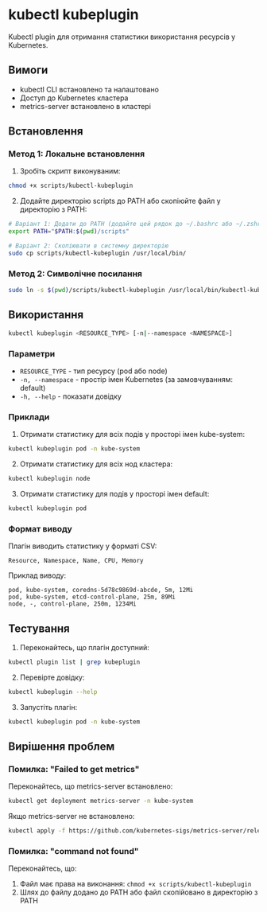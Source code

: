 # kubectl kubeplugin

Kubectl plugin для отримання статистики використання ресурсів у Kubernetes.

## Вимоги

- kubectl CLI встановлено та налаштовано
- Доступ до Kubernetes кластера
- metrics-server встановлено в кластері

## Встановлення

### Метод 1: Локальне встановлення

1. Зробіть скрипт виконуваним:
```bash
chmod +x scripts/kubectl-kubeplugin
```

2. Додайте директорію scripts до PATH або скопіюйте файл у директорію з PATH:
```bash
# Варіант 1: Додати до PATH (додайте цей рядок до ~/.bashrc або ~/.zshrc)
export PATH="$PATH:$(pwd)/scripts"

# Варіант 2: Скопіювати в системну директорію
sudo cp scripts/kubectl-kubeplugin /usr/local/bin/
```

### Метод 2: Символічне посилання

```bash
sudo ln -s $(pwd)/scripts/kubectl-kubeplugin /usr/local/bin/kubectl-kubeplugin
```

## Використання

```bash
kubectl kubeplugin <RESOURCE_TYPE> [-n|--namespace <NAMESPACE>]
```

### Параметри

- `RESOURCE_TYPE` - тип ресурсу (pod або node)
- `-n, --namespace` - простір імен Kubernetes (за замовчуванням: default)
- `-h, --help` - показати довідку

### Приклади

1. Отримати статистику для всіх подів у просторі імен kube-system:
```bash
kubectl kubeplugin pod -n kube-system
```

2. Отримати статистику для всіх нод кластера:
```bash
kubectl kubeplugin node
```

3. Отримати статистику для подів у просторі імен default:
```bash
kubectl kubeplugin pod
```

### Формат виводу

Плагін виводить статистику у форматі CSV:
```
Resource, Namespace, Name, CPU, Memory
```

Приклад виводу:
```
pod, kube-system, coredns-5d78c9869d-abcde, 5m, 12Mi
pod, kube-system, etcd-control-plane, 25m, 89Mi
node, -, control-plane, 250m, 1234Mi
```

## Тестування

1. Переконайтесь, що плагін доступний:
```bash
kubectl plugin list | grep kubeplugin
```

2. Перевірте довідку:
```bash
kubectl kubeplugin --help
```

3. Запустіть плагін:
```bash
kubectl kubeplugin pod -n kube-system
```

## Вирішення проблем

### Помилка: "Failed to get metrics"

Переконайтесь, що metrics-server встановлено:
```bash
kubectl get deployment metrics-server -n kube-system
```

Якщо metrics-server не встановлено:
```bash
kubectl apply -f https://github.com/kubernetes-sigs/metrics-server/releases/latest/download/components.yaml
```

### Помилка: "command not found"

Переконайтесь, що:
1. Файл має права на виконання: `chmod +x scripts/kubectl-kubeplugin`
2. Шлях до файлу додано до PATH або файл скопійовано в директорію з PATH 